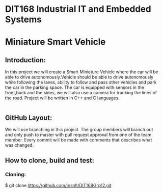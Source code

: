 # DIT168 Industrial IT and Embedded Systems
# Miniature Smart Vehicle

## Introduction:
In this project we will create a Smart Miniature Vehicle where the car will be able to drive autonomously.Vehicle should be able to drive autonomously while following the lanes, ability to follow and pass other vehicles and park the car in the parking space. The car is equipped with sensors in the front,back and the sides, we will also use a camera for tracking the lines of the road. Project will be written in C++ and C languages.

```
```
## GitHub Layout:
We will use branching in this project. The group members will branch out and only push to master with pull request approval from one of the team member. Every commit will be made with comments that describes what was changed.

## How to clone, build and test:

### Cloning:
$ git clone https://github.com/insnlt/DIT168Grp12.git

